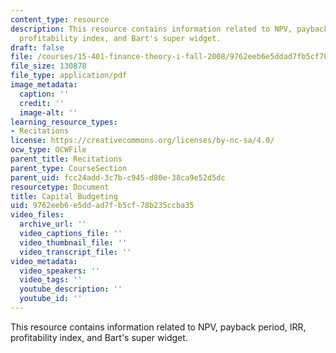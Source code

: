 ```yaml
---
content_type: resource
description: This resource contains information related to NPV, payback period, IRR,
  profitability index, and Bart's super widget.
draft: false
file: /courses/15-401-finance-theory-i-fall-2008/9762eeb6e5ddad7fb5cf78b235ccba35_MIT15_401F08_rec08.pdf
file_size: 130878
file_type: application/pdf
image_metadata:
  caption: ''
  credit: ''
  image-alt: ''
learning_resource_types:
- Recitations
license: https://creativecommons.org/licenses/by-nc-sa/4.0/
ocw_type: OCWFile
parent_title: Recitations
parent_type: CourseSection
parent_uid: fcc24add-3c7b-c945-d80e-38ca9e52d5dc
resourcetype: Document
title: Capital Budgeting
uid: 9762eeb6-e5dd-ad7f-b5cf-78b235ccba35
video_files:
  archive_url: ''
  video_captions_file: ''
  video_thumbnail_file: ''
  video_transcript_file: ''
video_metadata:
  video_speakers: ''
  video_tags: ''
  youtube_description: ''
  youtube_id: ''
---
```

This resource contains information related to NPV, payback period, IRR, profitability index, and Bart's super widget.